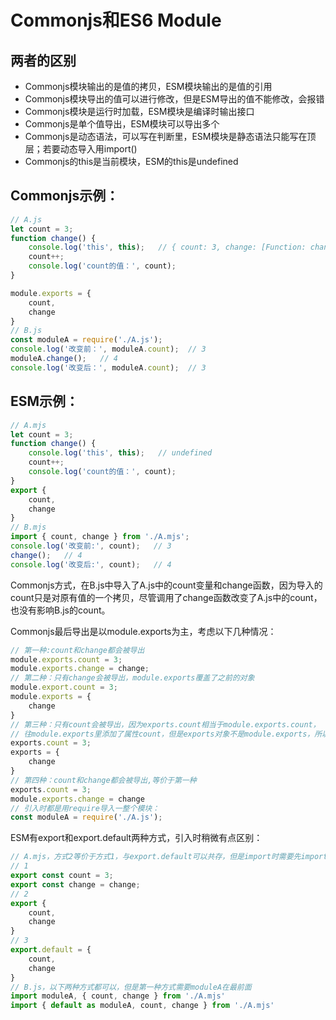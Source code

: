 # Commonjs和ES6 Module

## 两者的区别
- Commonjs模块输出的是值的拷贝，ESM模块输出的是值的引用
- Commonjs模块导出的值可以进行修改，但是ESM导出的值不能修改，会报错
- Commonjs模块是运行时加载，ESM模块是编译时输出接口
- Commonjs是单个值导出，ESM模块可以导出多个
- Commonjs是动态语法，可以写在判断里，ESM模块是静态语法只能写在顶层；若要动态导入用import()
- Commonjs的this是当前模块，ESM的this是undefined

## Commonjs示例：
``` js
// A.js
let count = 3;
function change() {
    console.log('this', this);   // { count: 3, change: [Function: change] }
    count++;
    console.log('count的值：', count);
}

module.exports = {
    count,
    change
}
// B.js
const moduleA = require('./A.js');
console.log('改变前：', moduleA.count);  // 3
moduleA.change();   // 4
console.log('改变后：', moduleA.count);  // 3
``` 
## ESM示例：
``` js
// A.mjs
let count = 3;
function change() {
    console.log('this', this);   // undefined
    count++;
    console.log('count的值：', count);
}
export {
    count,
    change
}
// B.mjs
import { count, change } from './A.mjs';
console.log('改变前:', count);   // 3
change();   // 4
console.log('改变后:', count);   // 4
```

Commonjs方式，在B.js中导入了A.js中的count变量和change函数，因为导入的count只是对原有值的一个拷贝，尽管调用了change函数改变了A.js中的count，也没有影响B.js的count。

Commonjs最后导出是以module.exports为主，考虑以下几种情况：
``` js
// 第一种:count和change都会被导出
module.exports.count = 3;
module.exports.change = change;  
// 第二种：只有change会被导出，module.exports覆盖了之前的对象
module.export.count = 3;
module.exports = {
    change
}     
// 第三种：只有count会被导出，因为exports.count相当于module.exports.count，
// 往module.exports里添加了属性count，但是exports对象不是module.exports，所以不会覆盖
exports.count = 3;
exports = {
    change
}   
// 第四种：count和change都会被导出,等价于第一种
exports.count = 3;
module.exports.change = change 
// 引入时都是用require导入一整个模块：
const moduleA = require('./A.js');     
```                                
ESM有export和export.default两种方式，引入时稍微有点区别：
``` js
// A.mjs，方式2等价于方式1，与export.default可以共存，但是import时需要先import default
// 1
export const count = 3;
export const change = change;
// 2
export {
    count,
    change
}
// 3
export.default = {
    count,
    change
}
// B.js，以下两种方式都可以，但是第一种方式需要moduleA在最前面
import moduleA, { count, change } from './A.mjs'
import { default as moduleA, count, change } from './A.mjs'
```